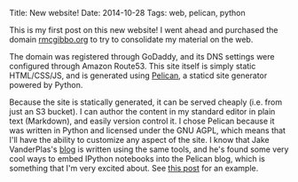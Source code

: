 Title: New website!
Date: 2014-10-28
Tags: web, pelican, python

This is my first post on this new website! I went ahead and purchased the
domain <a href="http://rmcgibbo.org">rmcgibbo.org</a> to try to consolidate
my material on the web.

The domain was registered through GoDaddy, and its DNS settings were configured
through Amazon Route53. This site itself is simply static HTML/CSS/JS, and
is generated using <a href="http://blog.getpelican.com/">Pelican</a>, a staticd
site generator powered by Python.

Because the site is statically generated, it can be served cheaply (i.e.
from just an S3 bucket). I can author the content in my standard editor in
plain text (Markdown), and easily version control it. I chose Pelican because
it was written in Python and licensed under the GNU AGPL, which means that
I'll have the ability to customize any aspect of the site. I know that 
Jake VanderPlas's <a href="http://jakevdp.github.io/">blog</a> is written
using the same tools, and he's found some very cool ways to embed IPython
notebooks into the Pelican blog, which is something that I'm very excited about.
See <a href="https://jakevdp.github.io/blog/2014/01/10/d3-plugins-truly-interactive/">
this post</a> for an example.
